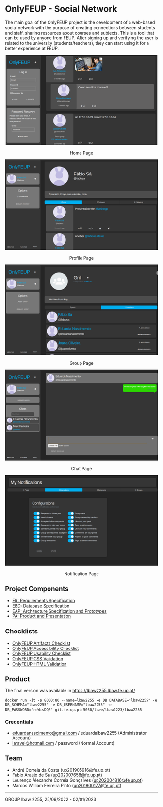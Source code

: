 # OnlyFEUP - Social Network

The main goal of the OnlyFEUP project is the development of a web-based social network with the purpose of creating connections between students and staff, sharing resources about courses and subjects. This is a tool that can be used by anyone from FEUP. After signing up and verifying the user is related to the university (students/teachers), they can start using it for a better experience at FEUP.

<p align="center" >
  <img 
       src = "../Images/Homepage.png"   
       width = "500"
  />
</p>
<p align="center">Home Page</p>

![Profil epage](../Images/Profilepage.png)
<p align="center">Profile Page</p>

![Group page](../Images/Grouppage.png)
<p align="center">Group Page</p>

![Chat page](../Images/Chatpage.png)
<p align="center">Chat Page</p>

![Notification page](../Images/Notificationpage.png)
<p align="center">Notification Page</p>

## Project Components

* [ER: Requirements Specification](/wiki/er.md)
* [EBD: Database Specification](/wiki/edb.md)
* [EAP: Architecture Specification and Prototypes](/wiki/eap.md)
* [PA: Product and Presentation](/wiki/pa.md)

## Checklists

*  [OnlyFEUP Artifacts Checklist](./docs/OnlyFEUP_Checklist.pdf)
*  [OnlyFEUP Accessibility Checklist](./docs/Accessibility%20Checklist.pdf)
*  [OnlyFEUP Usability Checklist](./docs/Usability%20Checklist.pdf)
*  [OnlyFEUP CSS Validation](./docs/CSS%20Validation.pdf)
*  [OnlyFEUP HTML Validation](./docs/HTML%20Validation.pdf)

## Product

The final version was available in https://lbaw2255.lbaw.fe.up.pt/

```code
docker run -it -p 8000:80 --name=lbaw2255 -e DB_DATABASE="lbaw2255" -e DB_SCHEMA="lbaw2255" -e DB_USERNAME="lbaw2255" -e DB_PASSWORD="reWisDQE" git.fe.up.pt:5050/lbaw/lbaw2223/lbaw2255
```

### Credentials

- eduardanascimento@gmail.com / eduardalbaw2255 (Administrator Account)
- laravel@hotmail.com / password (Normal Account)

## Team

* André Correia da Costa (up201905916@fe.up.pt)
* Fábio Araújo de Sá (up202007658@fe.up.pt)
* Lourenço Alexandre Correia Gonçalves (up202004816@fe.up.pt)
* Marcos William Ferreira Pinto (up201800177@fe.up.pt)

---

GROUP lbaw 2255, 25/09/2022 - 02/01/2023